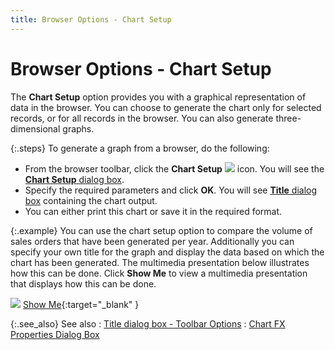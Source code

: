```yaml
---
title: Browser Options - Chart Setup
---
```


# Browser Options - Chart Setup


The **Chart Setup** option provides  you with a graphical representation of data in the browser. You can choose  to generate the chart only for selected records, or for all records in  the browser. You can also generate three-dimensional graphs.


{:.steps}
To generate a graph from a browser, do the  following:

- From the browser  toolbar, click the **Chart Setup** ![]({{site.wwe_baseurl}}/img/wwe_standard_browser_options_chart.gif) icon. You will see the [**Chart Setup** dialog box]({{site.wwe_baseurl}}/misc/chart_setup_dialog_box.html).
- Specify the  required parameters and click **OK**.  You will see [**Title**  dialog box]({{site.wwe_baseurl}}/misc/title_dialog_box.html) containing the chart output.
- You can either  print this chart or save it in the required format.



{:.example}
You can use the chart setup  option to compare the volume of sales orders that have been generated  per year. Additionally you can specify your own title for the graph and  display the data based on which the chart has been generated. The multimedia  presentation below illustrates how this can be done. Click **Show 
 Me** to view a multimedia presentation that displays how this can  be done.


![]({{site.wwe_baseurl}}/img/avi.gif) [Show Me]({{site.wwe_baseurl}}/misc/chart_setup.html){:target="_blank" }


{:.see_also}
See also
: [Title dialog box - Toolbar  Options]({{site.wwe_baseurl}}/misc/toolbar_chart.html)
: [Chart  FX Properties  Dialog Box]({{site.wwe_baseurl}}/everest-client/ui/browsers/options/chart/fx-profile/chart_fx_properties_profile.html)
